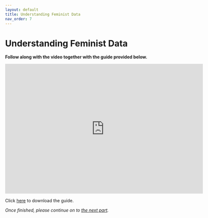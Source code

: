 ```yaml
---
layout: default
title: Understanding Feminist Data
nav_order: 7
---
```


# Understanding Feminist Data
**Follow along with the video together with the guide provided below.**

<iframe height="420" width="640" allowfullscreen frameborder=0 src="https://echo360.ca/media/35e8f02b-3523-472e-bda0-4ef44158b0fb/public?autoplay=false&automute=false"></iframe>

Click [here](https://github.com/scds/building-feminist-data/blob/main/assets/data/Sinders_Workshop_Video_5.docx?raw=true) to download the guide.

*Once finished, please continue on to [the next part](part-6).*
